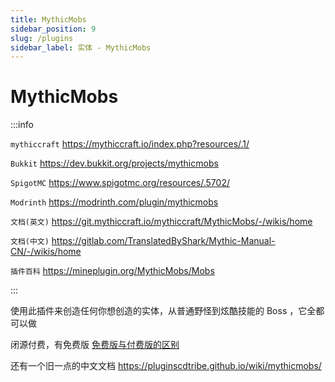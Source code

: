 ```yaml
---
title: MythicMobs
sidebar_position: 9
slug: /plugins
sidebar_label: 实体 - MythicMobs
---
```


# MythicMobs

:::info

`mythiccraft` https://mythiccraft.io/index.php?resources/.1/

`Bukkit` https://dev.bukkit.org/projects/mythicmobs

`SpigotMC` https://www.spigotmc.org/resources/.5702/

`Modrinth` https://modrinth.com/plugin/mythicmobs

`文档(英文)` https://git.mythiccraft.io/mythiccraft/MythicMobs/-/wikis/home

`文档(中文)` https://gitlab.com/TranslatedByShark/Mythic-Manual-CN/-/wikis/home

`插件百科` https://mineplugin.org/MythicMobs/Mobs

:::

使用此插件来创造任何你想创造的实体，从普通野怪到炫酷技能的 Boss ，它全都可以做

闭源付费，有免费版 [免费版与付费版的区别](https://gitlab.com/TranslatedByShark/Mythic-Manual-CN/-/wikis/%E4%BB%98%E8%B4%B9%E7%89%88%E5%86%85%E5%AE%B9)

还有一个旧一点的中文文档 https://pluginscdtribe.github.io/wiki/mythicmobs/

